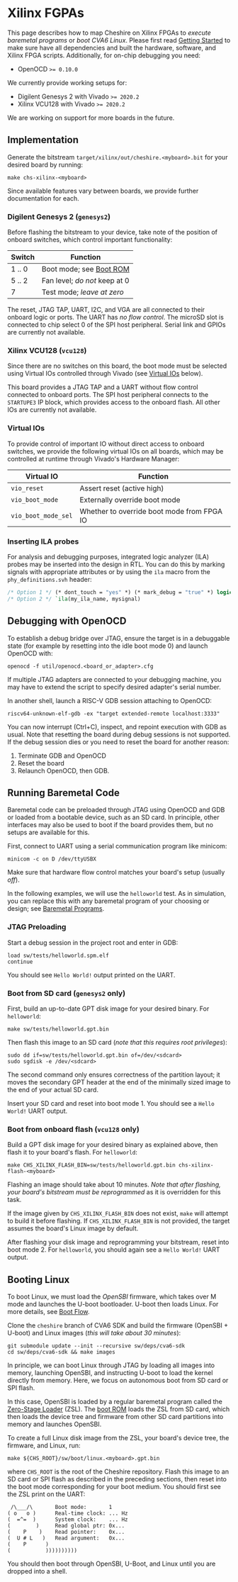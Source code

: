 # Xilinx FGPAs

This page describes how to map Cheshire on Xilinx FPGAs to *execute baremetal programs* or *boot CVA6 Linux*. Please first read [Getting Started](../gs.md) to make sure have all dependencies and built the hardware, software, and Xilinx FPGA scripts. Additionally, for on-chip debugging you need:

- OpenOCD `>= 0.10.0`

We currently provide working setups for:

- Digilent Genesys 2 with Vivado `>= 2020.2`
- Xilinx VCU128 with Vivado `>= 2020.2`

We are working on support for more boards in the future.

## Implementation

Generate the bitstream `target/xilinx/out/cheshire.<myboard>.bit` for your desired board by running:

```
make chs-xilinx-<myboard>
```

Since available features vary between boards, we provide further documentation for each.

### Digilent Genesys 2 (`genesys2`)

Before flashing the bitstream to your device, take note of the position of onboard switches, which control important functionality:

  | Switch | Function                                        |
  | ------ | ------------------------------------------------|
  | 1 .. 0 | Boot mode; see [Boot ROM](../um/sw.md#boot-rom) |
  | 5 .. 2 | Fan level; *do not* keep at 0                   |
  | 7      | Test mode; *leave at zero*                      |

The reset, JTAG TAP, UART, I2C, and VGA are all connected to their onboard logic or ports. The UART has *no flow control*. The microSD slot is connected to chip select 0 of the SPI host peripheral. Serial link and GPIOs are currently not available.

### Xilinx VCU128 (`vcu128`)

Since there are no switches on this board, the boot mode must be selected using Virtual IOs controlled through Vivado (see [Virtual IOs](#virtual_ios) below).

This board provides a JTAG TAP and a UART without flow control connected to onboard ports. The SPI host peripheral connects to the `STARTUPE3` IP block, which provides access to the onboard flash. All other IOs are currently not available.

### Virtual IOs

To provide control of important IO without direct access to onboard switches, we provide the following virtual IOs on all boards, which may be controlled at runtime through Vivado's Hardware Manager:

  | Virtual IO          | Function                                        |
  | ------------------- | ------------------------------------------------|
  | `vio_reset`         | Assert reset (active high)                      |
  | `vio_boot_mode`     | Externally override boot mode                   |
  | `vio_boot_mode_sel` | Whether to override boot mode from FPGA IO      |

### Inserting ILA probes

For analysis and debugging purposes, integrated logic analyzer (ILA) probes may be inserted into the design in RTL. You can do this by marking signals with appropriate attributes or by using the `ila` macro from the `phy_definitions.svh` header:

```systemverilog
/* Option 1 */ (* dont_touch = "yes" *) (* mark_debug = "true" *) logic mysignal;
/* Option 2 */ `ila(my_ila_name, mysignal)
```

## Debugging with OpenOCD

To establish a debug bridge over JTAG, ensure the target is in a debuggable state (for example by resetting into the idle boot mode 0) and launch OpenOCD with:

```
openocd -f util/openocd.<board_or_adapter>.cfg
```

If multiple JTAG adapters are connected to your debugging machine, you may have to extend the script to specify desired adapter's serial number.

In another shell, launch a RISC-V GDB session attaching to OpenOCD:

```
riscv64-unknown-elf-gdb -ex "target extended-remote localhost:3333"
```

You can now interrupt (Ctrl+C), inspect, and repoint execution with GDB as usual. Note that resetting the board during debug sessions is not supported. If the debug session dies or you need to reset the board for another reason:

1. Terminate GDB and OpenOCD
2. Reset the board
3. Relaunch OpenOCD, then GDB.

## Running Baremetal Code

Baremetal code can be preloaded through JTAG using OpenOCD and GDB or loaded from a bootable device, such as an SD card. In principle, other interfaces may also be used to boot if the board provides them, but no setups are available for this.

First, connect to UART using a serial communication program like minicom:

```
minicom -c on D /dev/ttyUSBX
```

Make sure that hardware flow control matches your board's setup (usually *off*).

In the following examples, we will use the `helloworld` test. As in simulation, you can replace this with any baremetal program of your choosing or design; see [Baremetal Programs](../um/sw.md#baremetal-programs).

### JTAG Preloading

Start a debug session in the project root and enter in GDB:

```
load sw/tests/helloworld.spm.elf
continue
```

You should see `Hello World!` output printed on the UART.

### Boot from SD card (`genesys2` only)

First, build an up-to-date GPT disk image for your desired binary. For `helloworld`:

```
make sw/tests/helloworld.gpt.bin
```

Then flash this image to an SD card (*note that this requires root privileges*):

```
sudo dd if=sw/tests/helloworld.gpt.bin of=/dev/<sdcard>
sudo sgdisk -e /dev/<sdcard>
```

The second command only ensures correctness of the partition layout; it moves the secondary GPT header at the end of the minimally sized image to the end of your actual SD card.

Insert your SD card and reset into boot mode 1. You should see a `Hello World!` UART output.

### Boot from onboard flash (`vcu128` only)

Build a GPT disk image for your desired binary as explained above, then flash it to your board's flash. For `helloworld`:

```
make CHS_XILINX_FLASH_BIN=sw/tests/helloworld.gpt.bin chs-xilinx-flash-<myboard>
```

Flashing an image should take about 10 minutes. *Note that after flashing, your board's bitstream must be reprogrammed* as it is overridden for this task.

If the image given by `CHS_XILINX_FLASH_BIN` does not exist, `make` will attempt to build it before flashing. If `CHS_XILINX_FLASH_BIN` is not provided, the target assumes the board's Linux image by default.

After flashing your disk image and reprogramming your bitstream, reset into boot mode 2. For `helloworld`, you should again see a `Hello World!` UART output.

## Booting Linux

To boot Linux, we must load the *OpenSBI* firmware, which takes over M mode and launches the U-boot bootloader. U-boot then loads Linux. For more details, see [Boot Flow](../um/sw.md#boot-flow).

Clone the `cheshire` branch of CVA6 SDK and build the firmware (OpenSBI + U-boot) and Linux images (*this will take about 30 minutes*):

```
git submodule update --init --recursive sw/deps/cva6-sdk
cd sw/deps/cva6-sdk && make images
```

In principle, we can boot Linux through JTAG by loading all images into memory, launching OpenSBI, and instructing U-boot to load the kernel directly from memory. Here, we focus on autonomous boot from SD card or SPI flash.

In this case, OpenSBI is loaded by a regular baremetal program called the [Zero-Stage Loader](../um/sw.md#zero-stage-loader) (ZSL). The [boot ROM](../um/sw.md#boot-rom) loads the ZSL from SD card, which then loads the device tree and firmware from other SD card partitions into memory and launches OpenSBI.

To create a full Linux disk image from the ZSL, your board's device tree, the firmware, and Linux, run:

```
make ${CHS_ROOT}/sw/boot/linux.<myboard>.gpt.bin
```

where `CHS_ROOT` is the root of the Cheshire repository. Flash this image to an SD card or SPI flash as described in the preceding sections, then reset into the boot mode corresponding for your boot medium. You should first see the ZSL print on the UART:

```
 /\___/\       Boot mode:       1
( o   o )      Real-time clock: ... Hz
(  =^=  )      System clock:    ... Hz
(        )     Read global ptr: 0x...
(    P    )    Read pointer:    0x...
(  U # L   )   Read argument:   0x...
(    P      )
(           ))))))))))
```
You should then boot through OpenSBI, U-Boot, and Linux until you are dropped into a shell.
